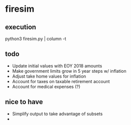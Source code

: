 # firesim

## execution

python3 firesim.py | column -t

## todo

* Update initial values with EOY 2018 amounts
* Make government limits grow in 5 year steps w/ inflation
* Adjust take home values for inflation
* Account for taxes on taxable retirement account
* Account for medical expenses (?)


## nice to have

* Simplify output to take advantage of subsets
*